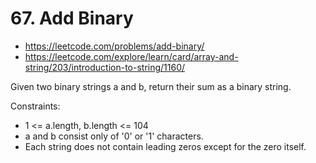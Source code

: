 # 67. Add Binary

- https://leetcode.com/problems/add-binary/
- https://leetcode.com/explore/learn/card/array-and-string/203/introduction-to-string/1160/

Given two binary strings a and b, return their sum as a binary string.

Constraints:

- 1 <= a.length, b.length <= 104
- a and b consist only of '0' or '1' characters.
- Each string does not contain leading zeros except for the zero itself.
